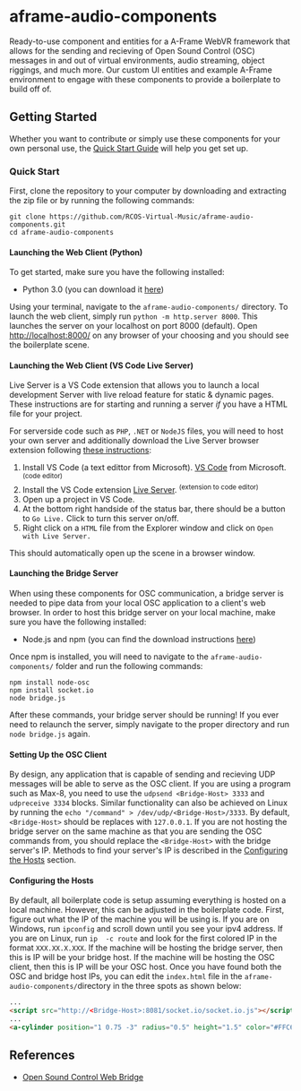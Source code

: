 # aframe-audio-components

Ready-to-use component and entities for a A-Frame WebVR framework that allows for the sending and recieving of Open Sound Control (OSC) messages in and out of virtual environments, audio streaming, object riggings, and much more. Our custom UI entities and example A-Frame environment to engage with these components to provide a boilerplate to build off of.

## Getting Started

Whether you want to contribute or simply use these components for your own personal use, the [Quick Start Guide](#quick-start-guide) will help you get set up. 


### Quick Start

First, clone the repository  to your computer by downloading and extracting the zip file or by running the following commands:

```
git clone https://github.com/RCOS-Virtual-Music/aframe-audio-components.git
cd aframe-audio-components
```

#### Launching the Web Client (Python)

To get started, make sure you have the following installed: <br/>

* Python 3.0 (you can download it [here](www.python.org/downloads/))

Using your terminal, navigate to the `aframe-audio-components/` directory. To launch the web client, simply run `python -m http.server 8000`. This launches the server on your localhost on port 8000 (default). Open [http://localhost:8000/](http://localhost:8000/) on any browser of your choosing and you should see the boilerplate scene. 

#### Launching the Web Client (VS Code Live Server)
Live Server is a VS Code extension that allows you to launch a local development Server with live reload feature for static & dynamic pages.
These instructions are for starting and running a server *if* you have a HTML file for your project. 

For serverside code such as `PHP`, `.NET` or `NodeJS` files, you will need to host your own server and additionally download the Live Server browser extension following [these instructions]():

1. Install VS Code (a text edittor from Microsoft). [VS Code](https://code.visualstudio.com/download) from Microsoft. <sup>(code editor)</sup>
2. Install the VS Code extension [Live Server](https://marketplace.visualstudio.com/items?itemName=ritwickdey.LiveServer). <sup>(extension to code editor)</sup>
3. Open up a project in VS Code.
4. At the bottom right handside of the status bar, there should be a button to `Go Live.` Click to turn this server on/off.
5. Right click on a `HTML` file from the Explorer window and click on `Open with Live Server.`

This should automatically open up the scene in a browser window.


#### Launching the Bridge Server
When using these components for OSC communication, a bridge server is needed to pipe data from your local OSC application to a client's web browser. In order to host this bridge server on your local machine, make sure you have the following installed:

* Node.js and npm (you can find the download instructions [here](https://docs.npmjs.com/downloading-and-installing-node-js-and-npm))

Once npm is installed, you will need to navigate to the `aframe-audio-components/` folder and run the following commands:

```
npm install node-osc
npm install socket.io
node bridge.js
```

After these commands, your bridge server should be running! If you ever need to relaunch the server, simply navigate to the proper directory and run `node bridge.js` again. 

#### Setting Up the OSC Client

By design, any application that is capable of sending and recieving UDP messages will be able to serve as the OSC client. If you are using a program such as Max-8, you need to use the `udpsend <Bridge-Host> 3333` and `udpreceive 3334` blocks. Similar functionality can also be achieved on Linux by running the `echo "/command" > /dev/udp/<Bridge-Host>/3333`. By default, `<Bridge-Host>` should be replaces with `127.0.0.1`. If you are not hosting the bridge server on the same machine as that you are sending the OSC commands from, you should replace the `<Bridge-Host>` with the bridge server's IP. Methods to find your server's IP is described in the [Configuring the Hosts](#configuring-the-hosts) section. 

#### Configuring the Hosts

By default, all boilerplate code is setup assuming everything is hosted on a local machine. However, this can be adjusted in the boilerplate code. First, figure out what the IP of the machine you will be using is. If you are on Windows, run `ipconfig` and scroll down until you see your ipv4 address. If you are on Linux, run `ip  -c route` and look for the first colored IP in the format `XXX.XX.X.XXX`.  If the machine will be hosting the bridge server, then this is IP will be your bridge host. If the machine will be
hosting the OSC client, then this is IP will be your OSC host. Once you have found both the OSC and bridge host IPs, you can edit the `index.html` file in the `aframe-audio-components/`directory in the three spots as shown below:

```html
...
<script src="http://<Bridge-Host>:8081/socket.io/socket.io.js"></script>
...
<a-cylinder position="1 0.75 -3" radius="0.5" height="1.5" color="#FFC65D" osc-manager="oscHost: <OSC-Host>; bridgeHost: <Bridge-Host>"></a-cylinder>
```




## References 
+ [Open Sound Control Web Bridge](https://github.com/automata/osc-web)
